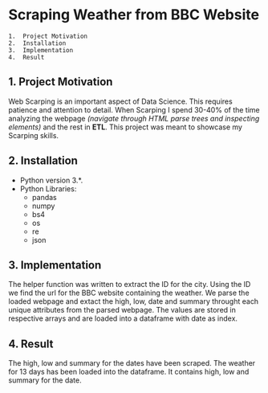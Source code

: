 # Scraping Weather from BBC Website
    1.  Project Motivation
    2.  Installation
    3.  Implementation
    4.  Result


## 1. Project Motivation
Web Scarping is an important aspect of Data Science. This requires patience and attention to detail. When Scarping I spend 30-40% of the time analyzing the webpage *(navigate through HTML parse trees and inspecting elements)* and the rest in **ETL**. This project was meant to showcase my Scarping skills.
## 2. Installation
* Python version 3.*.
* Python Libraries:
     * pandas
     * numpy
     * bs4
     * os
     * re
     * json
      
## 3. Implementation
The helper function was written to extract the ID for the city. Using the ID we find the url for the BBC website containing the weather. We parse the loaded webpage and extact the high, low, date and summary throught each unique attributes from the parsed webpage. The values are stored in respective arrays and are loaded into a dataframe with date as index. 
## 4. Result
The high, low and summary for the dates have been scraped. The weather for 13 days has been loaded into the dataframe. It contains high, low and summary for the date.
